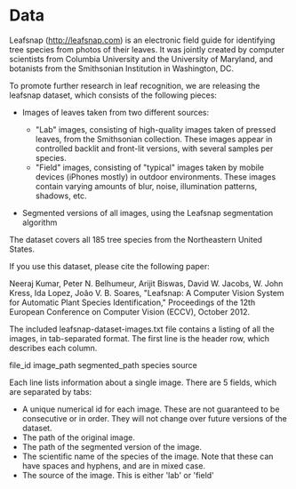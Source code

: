 # Data

Leafsnap (http://leafsnap.com) is an electronic field guide for identifying tree
species from photos of their leaves. It was jointly created by computer
scientists from Columbia University and the University of Maryland, and
botanists from the Smithsonian Institution in Washington, DC.

To promote further research in leaf recognition, we are releasing the leafsnap
dataset, which consists of the following pieces:

- Images of leaves taken from two different sources:
  * "Lab" images, consisting of high-quality images taken of pressed leaves,
    from the Smithsonian collection. These images appear in controlled backlit
    and front-lit versions, with several samples per species.
  * "Field" images, consisting of "typical" images taken by mobile devices
    (iPhones mostly) in outdoor environments. These images contain varying
    amounts of blur, noise, illumination patterns, shadows, etc.

- Segmented versions of all images, using the Leafsnap segmentation algorithm

The dataset covers all 185 tree species from the Northeastern United States.

If you use this dataset, please cite the following paper:

Neeraj Kumar, Peter N. Belhumeur, Arijit Biswas, David W. Jacobs, W. John Kress, Ida Lopez, João V. B. Soares,
"Leafsnap: A Computer Vision System for Automatic Plant Species Identification,"
Proceedings of the 12th European Conference on Computer Vision (ECCV),
October 2012.


The included leafsnap-dataset-images.txt file contains a listing of all the images, in tab-separated format.
The first line is the header row, which describes each column.

file_id    image_path   segmented_path    species    source

Each line lists information about a single image. There are 5 fields, which are separated by tabs:

- A unique numerical id for each image. These are not guaranteed to be
  consecutive or in order. They will not change over future versions of the
  dataset.
- The path of the original image.
- The path of the segmented version of the image.
- The scientific name of the species of the image. Note that these can have spaces and hyphens, and are in mixed case.
- The source of the image. This is either 'lab' or 'field'
